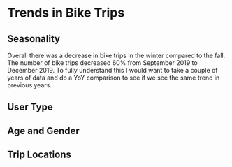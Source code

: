 # Trends in Bike Trips

## Seasonality

Overall there was a decrease in bike trips in the winter compared to the fall. The number of bike trips decreased 60% from September 2019 to December 2019. To fully understand this I would want to take a couple of years of data and do a YoY comparison to see if we see the same trend in previous years.

## User Type

## Age and Gender

## Trip Locations
